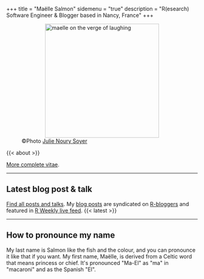 +++
title = "Maëlle Salmon"
sidemenu = "true"
description = "R(esearch) Software Engineer & Blogger based in Nancy, France"
+++

<figure>
<img src="../img/JulieNourySoyer_0001.jpg" style="display: block;margin-left: auto;margin-right: auto" alt="maelle on the verge of laughing" width="300">
<figcaption>©Photo <a href="https://www.photographe-julienourysoyer.com">Julie Noury Soyer</a></figcaption>
</figure>

{{< about >}}

[More complete vitae](/bio/).

<hr>

## Latest blog post & talk

[Find all posts and talks](/all/). My [blog posts](/post/) are syndicated on <a href="http://www.r-bloggers.com/">R-bloggers</a> and featured in [R Weekly live feed](https://rweekly.org/live).
{{< latest >}}

<hr>

## How to pronounce my name

My last name is Salmon like the fish and the colour, and you can pronounce it like that if you want. My first name, Maëlle, is derived from a Celtic word that means princess or chief. It's pronounced "Ma-El" as "ma" in "macaroni" and as the Spanish "El". 

